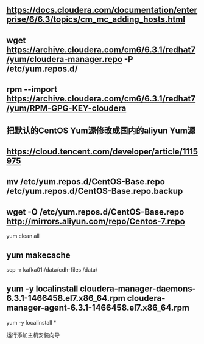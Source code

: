 







## https://docs.cloudera.com/documentation/enterprise/6/6.3/topics/cm_mc_adding_hosts.html

 ## wget https://archive.cloudera.com/cm6/6.3.1/redhat7/yum/cloudera-manager.repo  -P /etc/yum.repos.d/
 ## rpm --import https://archive.cloudera.com/cm6/6.3.1/redhat7/yum/RPM-GPG-KEY-cloudera



## 把默认的CentOS Yum源修改成国内的aliyun Yum源
## https://cloud.tencent.com/developer/article/1115975
## mv /etc/yum.repos.d/CentOS-Base.repo /etc/yum.repos.d/CentOS-Base.repo.backup
## wget -O /etc/yum.repos.d/CentOS-Base.repo http://mirrors.aliyun.com/repo/Centos-7.repo
yum clean all
## yum makecache

 scp -r kafka01:/data/cdh-files /data/
## yum -y localinstall cloudera-manager-daemons-6.3.1-1466458.el7.x86_64.rpm cloudera-manager-agent-6.3.1-1466458.el7.x86_64.rpm
yum -y localinstall *

运行添加主机安装向导
